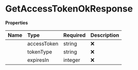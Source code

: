 # GetAccessTokenOkResponse



**Properties**

| Name | Type | Required | Description |
| :-------- | :----------| :----------| :----------|
    | accessToken | string | ❌ |  |
    | tokenType | string | ❌ |  |
    | expiresIn | integer | ❌ |  |




<!-- This file was generated by liblab | https://liblab.com/ -->